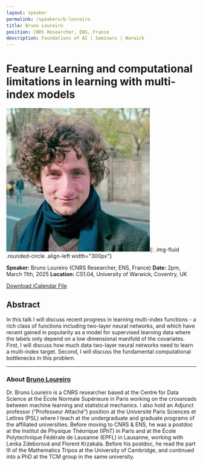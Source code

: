 ```yaml
---
layout: speaker
permalink: /speakers/b-loureiro
title: Bruno Loureiro
position: CNRS Researcher, ENS, France
description: Foundations of AI | Seminars | Warwick
---
```


# Feature Learning and computational limitations in learning with multi-index models

![Bruno Loureiro](/assets/img/loureiro.png){: .img-fluid .rounded-circle .align-left width="300px"}

**Speaker:** Bruno Loureiro (CNRS Researcher, ENS, France)
**Date:** 2pm, March 11th, 2025
**Location:** CS1.04, University of Warwick, Coventry, UK

[Download iCalendar File](/assets/ics/event.ics)

## Abstract

In this talk I will discuss recent progress in learning multi-index functions - a rich class of functions including two-layer neural networks, and which have recent gained in popularity as a model for supervised learning data where the labels only depend on a low dimensional manifold of the covariates. First, I will discuss how much data two-layer neural networks need to learn a multi-index target. Second, I will discuss the fundamental computational bottlenecks in this problem. 

---

### About [Bruno Loureiro](https://brloureiro.github.io)

Dr. Bruno Loureiro is a CNRS researcher based at the Centre for Data Science at the École Normale Supérieure in Paris working on the crossroads between machine learning and statistical mechanics. I also hold an Adjunct professor (“Professeur Attaché”) position at the Université Paris Sciences et Lettres (PSL) where I teach at the undergraduate and graduate programs of the affiliated universities. Before moving to CNRS & ENS, he was a postdoc at the Institut de Physique Théorique (IPhT) in Paris and at the École Polytechnique Fédérale de Lausanne (EPFL) in Lausanne, working with Lenka Zdeborová and Florent Krzakala. Before his postdoc, he read the part III of the Mathematics Tripos at the University of Cambridge, and continued into a PhD at the TCM group in the same university. 

